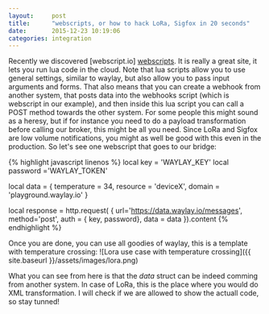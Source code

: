 ```yaml
---
layout:     post
title:      "webscripts, or how to hack LoRa, Sigfox in 20 seconds"
date:       2015-12-23 10:19:06
categories: integration
---
```


Recently we discovered [webscript.io] [webscripts]. It is really a great site, it lets you run lua code in the cloud. Note that lua scripts allow you to use general settings, similar to waylay, but also allow you to pass input arguments and forms. That also means that you can create a webhook from another system, that posts data into the webhooks script (which is webscript in our example), and then inside this lua script you can call a POST method towards the other system. For some people this might sound as a heresy, but if for instance you need to do a payload transformation before calling our broker, this might be all you need. Since LoRa and Sigfox are low volume notifications, you might as well be good with this even in the production. So let's see one webscript that goes to our bridge: 

{% highlight javascript linenos %}
local key = 'WAYLAY_KEY'
local password ='WAYLAY_TOKEN'

local data = {
		temperature = 34,
    		resource = 'deviceX',
    		domain = 'playground.waylay.io'
	}

local response = http.request(
	{
		url='https://data.waylay.io/messages',
		method='post',
		auth =	{	key, password},
	 	data = data
	}).content
{% endhighlight %}


Once you are done, you can use all goodies of waylay, this is a template with temperature crossing:
![Lora use case with temperature crossing]({{ site.baseurl }}/assets/images/lora.png)

What you can see from here is that the _data_ struct can be indeed comming from another system. In case of LoRa, this is the place where you would do XML transformation. I will check if we are allowed to show the actuall code, so stay tunned!



[webscripts]: https://www.webscript.io
